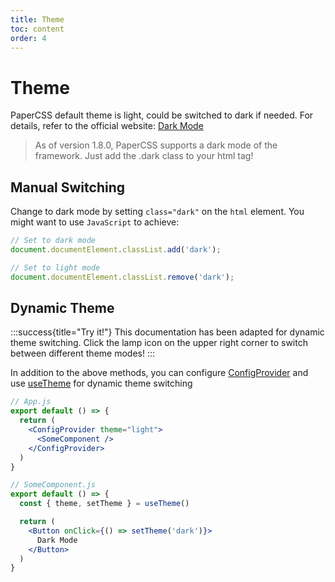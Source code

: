 ```yaml
---
title: Theme
toc: content
order: 4
---
```


# Theme

PaperCSS default theme is light, could be switched to dark if needed. For details, refer to the official website: [Dark Mode](https://www.getpapercss.com/docs/utilities/dark-mode/)

> As of version 1.8.0, PaperCSS supports a dark mode of the framework. Just add the .dark class to your html tag!

## Manual Switching

Change to dark mode by setting `class="dark"` on the `html` element. You might want to use `JavaScript` to achieve:

```js | pure
// Set to dark mode
document.documentElement.classList.add('dark');

// Set to light mode
document.documentElement.classList.remove('dark');
```

## Dynamic Theme

:::success{title="Try it!"}
This documentation has been adapted for dynamic theme switching. Click the lamp icon on the upper right corner to switch between different theme modes!
:::

In addition to the above methods, you can configure [ConfigProvider](../../src/ConfigProvider/index.md) and use [useTheme](../../src/hooks/useTheme.md) for dynamic theme switching

```jsx | pure
// App.js
export default () => {
  return (
    <ConfigProvider theme="light">
      <SomeComponent />
    </ConfigProvider>
  )
}

// SomeComponent.js
export default () => {
  const { theme, setTheme } = useTheme()

  return (
    <Button onClick={() => setTheme('dark')}>
      Dark Mode
    </Button>
  )
}
```
